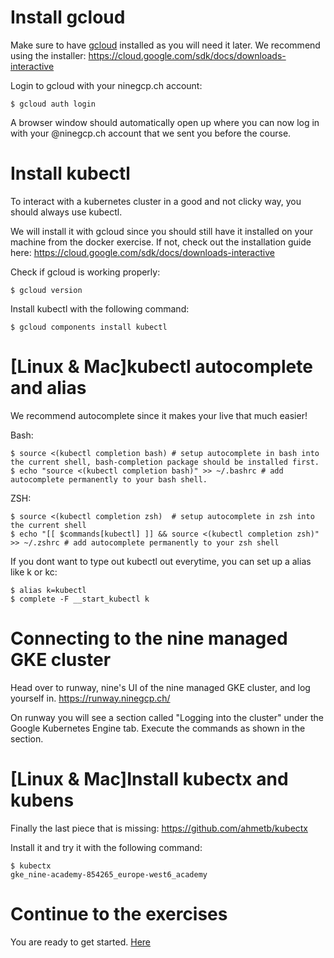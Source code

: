 # Install gcloud

Make sure to have [gcloud](https://cloud.google.com/sdk/install) installed as you will need it later.
We recommend using the installer: https://cloud.google.com/sdk/docs/downloads-interactive

Login to gcloud with your ninegcp.ch account:

```
$ gcloud auth login
```

A browser window should automatically open up where you can now log in with your <name>@ninegcp.ch account that we sent you before the course.

# Install kubectl

To interact with a kubernetes cluster in a good and not clicky way, you should always use kubectl.

We will install it with gcloud since you should still have it installed on your machine from the docker exercise.
If not, check out the installation guide here:
https://cloud.google.com/sdk/docs/downloads-interactive

Check if gcloud is working properly:
```
$ gcloud version
```

Install kubectl with the following command:
```
$ gcloud components install kubectl
```

# [Linux & Mac]kubectl autocomplete and alias

We recommend autocomplete since it makes your live that much easier!

Bash:
```
$ source <(kubectl completion bash) # setup autocomplete in bash into the current shell, bash-completion package should be installed first.
$ echo "source <(kubectl completion bash)" >> ~/.bashrc # add autocomplete permanently to your bash shell.

```


ZSH:
```
$ source <(kubectl completion zsh)  # setup autocomplete in zsh into the current shell
$ echo "[[ $commands[kubectl] ]] && source <(kubectl completion zsh)" >> ~/.zshrc # add autocomplete permanently to your zsh shell

```

If you dont want to type out kubectl out everytime, you can set up a alias like k or kc:
```
$ alias k=kubectl
$ complete -F __start_kubectl k
```

# Connecting to the nine managed GKE cluster

Head over to runway, nine's UI of the nine managed GKE cluster, and log yourself in.
https://runway.ninegcp.ch/

On runway you will see a section called "Logging into the cluster" under the Google Kubernetes Engine tab.
Execute the commands as shown in the section.

# [Linux & Mac]Install kubectx and kubens

Finally the last piece that is missing:
https://github.com/ahmetb/kubectx

Install it and try it with the following command:
```
$ kubectx
gke_nine-academy-854265_europe-west6_academy
```

# Continue to the exercises
 
 You are ready to get started. [Here](exercise1.md)